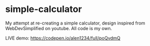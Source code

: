 # simple-calculator
My attempt at re-creating a simple calculator, design inspired from WebDevSimplified on youtube. All code is my own.

LIVE demo: https://codepen.io/alen1234/full/poQvdmQ
